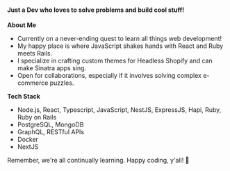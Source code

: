 #### Just a Dev who loves to solve problems and build cool stuff!


 **About Me**

- Currently on a never-ending quest to learn all things web development!
- My happy place is where JavaScript shakes hands with React and Ruby meets Rails.
- I specialize in crafting custom themes for Headless Shopify and can make Sinatra apps sing.
- Open for collaborations, especially if it involves solving complex e-commerce puzzles.
  

 **Tech Stack**

- Node.js, React, Typescript, JavaScript, NestJS, ExpressJS, Hapi, Ruby, Ruby on Rails
- PostgreSQL, MongoDB
- GraphQL, RESTful APIs
- Docker
- NextJS


Remember, we're all continually learning. Happy coding, y'all! 🎉
